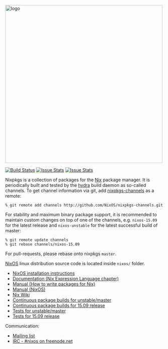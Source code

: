 [<img src="http://nixos.org/logo/nixos-hires.png" width="500px" alt="logo" />](https://nixos.org/nixos)

[![Build Status](https://travis-ci.org/NixOS/nixpkgs.svg?branch=master)](https://travis-ci.org/NixOS/nixpkgs)
[![Issue Stats](http://www.issuestats.com/github/nixos/nixpkgs/badge/pr?style=flat)](http://www.issuestats.com/github/nixos/nixpkgs)
[![Issue Stats](http://www.issuestats.com/github/nixos/nixpkgs/badge/issue?style=flat)](http://www.issuestats.com/github/nixos/nixpkgs)

Nixpkgs is a collection of packages for the [Nix](https://nixos.org/nix/) package
manager. It is periodically built and tested by the [hydra](http://hydra.nixos.org/)
build daemon as so-called channels. To get channel information via git, add
[nixpkgs-channels](https://github.com/NixOS/nixpkgs-channels.git) as a remote:

```
% git remote add channels http://github.com/NixOS/nixpkgs-channels.git
```

For stability and maximum binary package support, it is recommended to maintain
custom changes on top of one of the channels, e.g. `nixos-15.09` for the latest
release and `nixos-unstable` for the latest successful build of master:

```
% git remote update channels
% git rebase channels/nixos-15.09
```

For pull-requests, please rebase onto nixpkgs `master`.

[NixOS](https://nixos.org/nixos/) linux distribution source code is located inside
`nixos/` folder.

* [NixOS installation instructions](https://nixos.org/nixos/manual/#ch-installation)
* [Documentation (Nix Expression Language chapter)](https://nixos.org/nix/manual/#ch-expression-language)
* [Manual (How to write packages for Nix)](https://nixos.org/nixpkgs/manual/)
* [Manual (NixOS)](https://nixos.org/nixos/manual/)
* [Nix Wiki](https://nixos.org/wiki/)
* [Continuous package builds for unstable/master](https://hydra.nixos.org/jobset/nixos/trunk-combined)
* [Continuous package builds for 15.09 release](https://hydra.nixos.org/jobset/nixos/release-15.09)
* [Tests for unstable/master](https://hydra.nixos.org/job/nixos/trunk-combined/tested#tabs-constituents)
* [Tests for 15.09 release](https://hydra.nixos.org/job/nixos/release-15.09/tested#tabs-constituents)

Communication:

* [Mailing list](http://lists.science.uu.nl/mailman/listinfo/nix-dev)
* [IRC - #nixos on freenode.net](irc://irc.freenode.net/#nixos)
